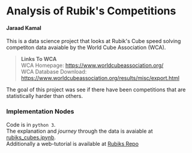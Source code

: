 # Analysis of Rubik's Competitions
#### Jaraad Kamal

This is a data science project that looks at Rubik's Cube speed solving competiton data avaiable by the World Cube Association (WCA).

> **Links To WCA**
><br>
> WCA Homepage: https://www.worldcubeassociation.org/
><br>
> WCA Database Download: https://www.worldcubeassociation.org/results/misc/export.html

The goal of this project was see if there have been competitions that are statistically harder than others. 

### Implementation Nodes
Code is in `python 3`.
<br>
The explanation and *journey* through the data is avaiable at [rubiks_cubes.ipynb](rubiks_cubes.ipynb).
<br>
Additionally a web-tutorial is available at [Rubiks Repo](https://github.com/Camelot314/rubiks)